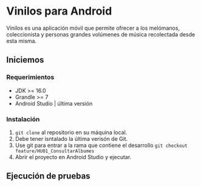# Vinilos para Android

Vinilos es una aplicación móvil que permite ofrecer a los melómanos, coleccionista y personas grandes volúmenes de música recolectada desde esta misma.

## Iniciemos
### Requerimientos
  - JDK >= 16.0
  - Grandle >= 7
  - Android Studio | última versión 

### Instalación
  1. `git clone` al repositorio en su máquina local.
  2.  Debe tener isntalado la última verisón de Git.
  3.  Use git para entrar a la rama que contiene el desarrollo `git checkout feature/HU01_ConsultarAlbumes`
  4.  Abrir el proyecto en Android Studio y ejecutar.
  
## Ejecución de pruebas
